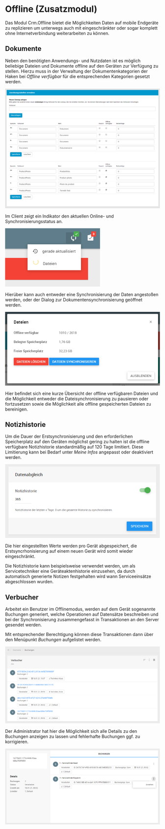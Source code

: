 # Offline (Zusatzmodul)

Das Modul Crm.Offline bietet die Möglichkeiten Daten auf mobile Endgeräte zu replizieren um unterwegs auch mit eingeschränkter oder sogar komplett ohne Internetverbindung weiterarbeiten zu können.

## Dokumente

Neben den benötigten Anwendungs- und Nutzdaten ist es möglich beliebige Dateien und Dokumente offline auf den Geräten zur Verfügung zu stellen.
Hierzu muss in der Verwaltung der Dokumentenkategorien der Haken bei *Offline verfügbar* für die entsprechenden Kategorien gesetzt werden.

![Verwaltung der Dokumentenkategorien](img/documentcategories.png "Verwaltung der Dokumentenkategorien")

Im Client zeigt ein Indikator den aktuellen Online- und Synchronisierungsstatus an.

![Offlineindikator](img/file_sync_indicator.png "Offlineindikator")

Hierüber kann auch entweder eine Synchronisierung der Daten angestoßen werden, oder der Dialog zur Dokumentensynchronisierung geöffnet werden.

![Offline verfügbare Dateien](img/file_sync.png "Offline verfügbare Dateien")

Hier befindet sich eine kurze Übersicht der offline verfügbaren Dateien und die Möglichkeit entweder die Dateisynchronisierung zu pausieren oder fortzusetzen sowie die Möglichkeit alle offline gespeicherten Dateien zu bereinigen.

## Notizhistorie

Um die Dauer der Erstsynchronisierung und den erforderlichen Speicherplatz auf den Geräten möglichst gering zu halten ist die offline verfügbare Notizhistorie standardmäßig auf 120 Tage limitiert. Diese Limitierung kann bei Bedarf unter *Meine Infos* angepasst oder deaktiviert werden.

![Konfiguration der Notizhistorie](img/notehistory.png "Konfiguration der Notizhistorie")

Die hier eingestellten Werte werden pro Gerät abgespeichert, die Erstsyncrhonisierung auf einem neuen Gerät wird somit wieder eingeschränkt.

Die Notizhistorie kann beispielsweise verwendet werden, um als Servicetechniker eine Geräteaktenhistorie einzusehen, da durch automatisch generierte Notizen festgehalten wird wann Serviceeinsätze abgeschlossen wurden.

## Verbucher

Arbeitet ein Benutzer im Offlinemodus, werden auf dem Gerät sogenannte Buchungen generiert, welche Operationen auf Datensätze beschreiben und bei der Synchronisierung zusammengefasst in Transaktionen an den Server gesendet werden.

Mit entsprechender Berechtigung können diese Transaktionen dann über den Menüpunkt *Buchungen* aufgelistet werden.

![Liste der Buchungen gruppiert nach Transaktion](img/posting_list.png "Liste der Buchungen gruppiert nach Transaktion")

Der Administrator hat hier die Möglichkeit sich alle Details zu den Buchungen anzeigen zu lassen und fehlerhafte Buchungen ggf. zu korrigieren.

![Liste der Buchungen einer Transaktion](img/posting_details.png "Liste der Buchungen einer Transaktion")
